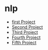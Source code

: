 # nlp
<ul>
  <li><a href ="https://github.com/ilkersenturk/nlp/blob/main/project-1/notebook.ipynb">first Project </a></li>
  <li><a href ="https://github.com/ilkersenturk/nlp/blob/main/project-2/notebook.ipynb">Second Project </a></li>
  <li><a href ="https://github.com/ilkersenturk/nlp/blob/main/project-3/notebook.ipynb">Third Project </a></li>
  <li><a href ="https://github.com/ilkersenturk/nlp/blob/main/project-4/notebook.ipynb">Fourth Project </a></li>
  <li><a href ="https://github.com/ilkersenturk/nlp/blob/main/project-5/notebook.ipynb">Fifth Project </a></li>

</ul>
